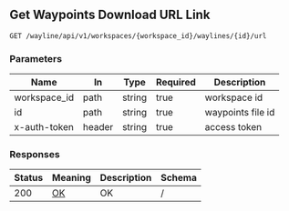 ## Get Waypoints Download URL Link

<a id="opIdgeo-resource-openAPI-update"></a>
`GET /wayline/api/v1/workspaces/{workspace_id}/waylines/{id}/url`

<h3 id="更新要素-parameters">Parameters</h3>

| Name         | In     | Type   | Required | Description       |
| ------------ | ------ | ------ | -------- | ----------------- |
| workspace_id | path   | string | true     | workspace id      |
| id           | path   | string | true     | waypoints file id |
| x-auth-token | header | string | true     | access token      |

<h3 id="获取重复的航线文件名称-responses">Responses</h3>

| Status | Meaning                                                 | Description | Schema |
| ------ | ------------------------------------------------------- | ----------- | ------ |
| 200    | [OK](https://tools.ietf.org/html/rfc7231#section-6.3.1) | OK          | /      |